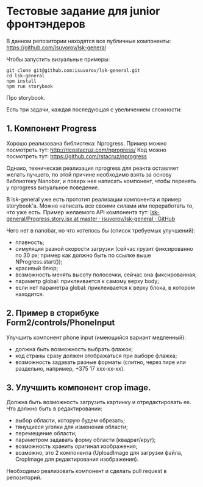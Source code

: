 # Тестовые задание для junior фронтэндеров

В данном репозитории находятся все публичные компоненты:
https://github.com/isuvorov/lsk-general

Чтобы запустить визуальные примеры:
```
git clone git@github.com:isuvorov/lsk-general.git
cd lsk-general
npm install
npm run storybook
```

Про storybook.

Есть три задачи, каждая последующая с увеличением сложности:

## 1. Компонент **Progress**
Хорошо реализована библиотека: Nprogress.
Пример можно посмотреть тут: http://ricostacruz.com/nprogress/
Код можно посмотреть тут: https://github.com/rstacruz/nprogress

Однако, техническая реализация nprogress для реакта оставляет желать лучшего, по этой причине необходимо взять за основу библиотеку Nanobar, и поверх нее написать компонент, чтобы перенять у nprogress визуальное поведение.

В lsk-general уже есть прототип реализации компонента и пример storybook'а. Можно написать все своими силами или переработать то, что уже есть. Пример желаемого API компонента тут: [lsk-general/Progress.story.jsx at master · isuvorov/lsk-general · GitHub](https://github.com/isuvorov/lsk-general/blob/master/src/Progress/Progress.story.jsx)

Чего нет в nanobar, но что хотелось бы (список требуемых улучшений):
- плавность;
- симуляция разной скорости загрузки (сейчас грузит фиксированно по 30 px; пример как должно быть по ссылке выше  NProgress.start());
- красивый блюр;
- возможность менять высоту полосочки, сейчас она фиксированная;
- параметр global: приклеивается к самому верху body;
- если нет параметра global: приклеивается к верху блока, в котором находится.


## 2. Пример в сторибуке Form2/controls/PhoneInput
Улучшить компонент phone input (имеющийся вариант медленный):
- должна быть возможность выбрать флажок; 
- код страны сразу должен отображаться при выборе флажка; 
- возможность задавать разные форматы (слитно, через тире или раздельно, например, +375 17 ххх-хх-хх). 

## 3. Улучшить компонент crop image. 
Должна быть возможность загрузить картинку и отредактировать ее.
Что должно быть в редактировании: 
- выбор области, которую будем обрезать;
- тянущиеся уголки для изменения области;
- перемещение области;
- параметром задавать форму области (квадрат/круг);
- возможность хранить оригинал изображения;
- возможно, это 2 компонента (UploadImage для загрузки файла, CropImage для редактирования изображения).


Необходимо реализовать компонент и сделать pull request в репозиторий.
